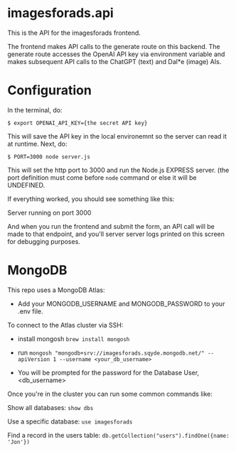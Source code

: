 # imagesforads.api
This is the API for the imagesforads frontend.

The frontend makes API calls to the generate route on this backend. The generate route accesses the OpenAI API key via environment variable and makes subsequent API calls to the ChatGPT (text) and Dal*e (image) AIs.

# Configuration
In the terminal, do:

`$ export OPENAI_API_KEY={the secret API key}`

This will save the API key in the local environemnt so the server can read it at runtime. Next, do:

`$ PORT=3000 node server.js`

This will set the http port to 3000 and run the Node.js EXPRESS server. (the port definition must come before `node` command or else it will be UNDEFINED.

If everything worked, you should see something like this:

Server running on port 3000

And when you run the frontend and submit the form, an API call will be made to that endpoint, and you'll server server logs printed on this screen for debugging purposes.

# MongoDB

This repo uses a MongoDB Atlas:

- Add your MONGODB_USERNAME and MONGODB_PASSWORD to your .env file.

To connect to the Atlas cluster via SSH: 

- install mongosh `brew install mongosh`

- run `mongosh "mongodb+srv://imagesforads.sqyde.mongodb.net/" --apiVersion 1 --username <your_db_username>`

- You will be prompted for the password for the Database User, <db_username>

Once you're in the cluster you can run some common commands like: 

Show all databases: `show dbs`

Use a specific database: `use imagesforads`

Find a record in the users table: `db.getCollection("users").findOne({name: 'Jon'})`